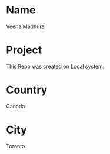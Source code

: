 # Name

Veena Madhure

# Project

This Repo was created on Local system.

# Country

Canada

# City

Toronto
